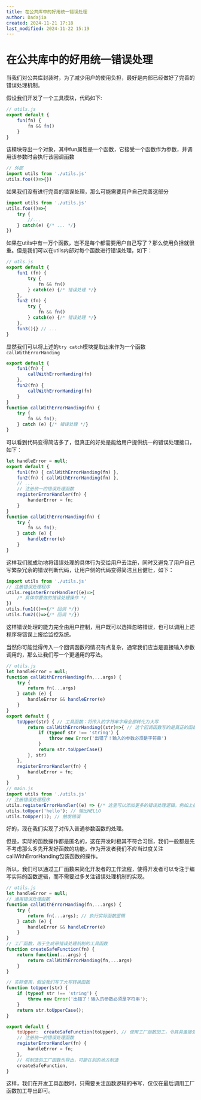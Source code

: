 ```yaml
---
title: 在公共库中的好用统一错误处理
author: Dadajia
created: 2024-11-21 17:18
last_modified: 2024-11-22 15:19
---
```




# 在公共库中的好用统一错误处理
当我们对公共库封装时，为了减少用户的使用负担，最好是内部已经做好了完善的错误处理机制。

假设我们开发了一个工具模块，代码如下:
```js
// utils.js
export default {
    fun(fn) {
        fn && fn()
    }
}
```
该模块导出一个对象，其中fun属性是一个函数，它接受一个函数作为参数，并调用该参数时会执行该回调函数
```js
// 外部
import utils from './utils.js'
utils.foo(()=>{})
```
如果我们没有进行完善的错误处理，那么可能需要用户自己完善这部分
```js
import utils from './utils.js'
utils.foo(()=>{
    try {
        //...
    } catch(e) {/* ... */}
})
```
如果在utils中有一万个函数，岂不是每个都需要用户自己写了？那么使用负担就很重。但是我们可以在utils内部对每个函数进行错误处理，如下：
```js
// utls.js
export default {
    fun1 (fn) {
        try {
            fn && fn()
        } catch(e) {/* 错误处理 */}
    },
    fun2 (fn) {
        try {
            fn && fn()
        } catch(e) {/* 错误处理 */}
    },
    fun3(){} // ...
}
```
显然我们可以将上述的`try catch`模块提取出来作为一个函数 `callWithErrorHanding`
```js
export default {
    fun1(fn) {
        callWithErrorHanding(fn)
    },
    fun2(fn) {
        callWithErrorHanding(fn)
    }
}
function callWithErrorHanding(fn) {
    try {
        fn && fn();
    } catch (e) {/* 错误处理 */}
}
```
可以看到代码变得简洁多了，但真正的好处是能给用户提供统一的错误处理接口，如下：
```js
let handleError = null;
export default {
    fun1(fn) { callWithErrorHanding(fn) },
    fun2(fn) { callWithErrorHanding(fn) },
    // ...
    // 注册统一的错误处理函数
    registerErrorHandler(fn) {
        handerError = fn;
    }
}
function callWithErrorHanding(fn) {
    try {
        fn && fn();
    } catch (e) {
        handleError(e)
    }
}
```
这样我们就成功地将错误处理的具体行为交给用户去注册，同时又避免了用户自己写繁杂冗余的错误判断代码，让用户侧的代码变得简洁且且健壮，如下：
```js
import utils from './utils.js'
// 注册错误处理程序
utils.registerErrorHandler((e)=>{
    /* 具体你要做的错误处理操作 */
})
utils.fun1(()=>{/* 回调 */})
utils.fun2(()=>{/* 回调 */})
```
这样错误处理的能力完全由用户控制，用户既可以选择忽略错误，也可以调用上述程序将错误上报给监控系统。

当然你可能觉得传入一个回调函数的情况有点复杂，通常我们应当是直接输入参数调用的，那么让我们写一个更通用的写法。
```js
// utils.js
let handleError = null;
function callWithErrorHanding(fn,...args) {
    try {
        return fn(...args)
    } catch (e) {
        handleError && handleError(e)
    }
}
export default {
    toUpper(str) { // 工具函数：将传入的字符串字母全部转化为大写
        return callWithErrorHanding((str)=>{ // 这个回调函数写的是真正的函数内容
            if (typeof str !== 'string') {
                throw new Error('出错了！输入的参数必须是字符串')
            }
            return str.toUpperCase()
        }, str)
    },
    registerErrorHandler(fn) {
        handleError = fn;
    }
}
// main.js
import utils from './utils.js'
// 注册错误处理程序
utils.registerErrorHandler((e) => {/* 这里可以添加更多的错误处理逻辑，例如上报错误到监控系统 */});
utils.toUpper('hello'); // 输出HELLO
utils.toUpper(1); // 触发错误
```
好的，现在我们实现了对传入普通参数函数的处理。

但是，实际的函数操作都是匿名的，这在开发时极其不符合习惯，我们一般都是先不考虑那么多先开发好函数的功能，作为开发者我们不应当过度关注callWithErrorHanding包装函数的操作。

所以，我们可以通过工厂函数来简化开发者的工作流程，使得开发者可以专注于编写实际的函数逻辑，而不需要过多关注错误处理机制的实现。
```js
// utils.js
let handleError = null;
// 通用错误处理函数
function callWithErrorHanding(fn,...args) {
    try {
        return fn(...args); // 执行实际函数逻辑
    } catch (e) {
        handleError && handleError(e)
    }
}
// 工厂函数，用于生成带错误处理机制的工具函数
function createSafeFunction(fn) {
    return function(...args) {
        return callWithErrorHanding(fn,...args)
    }
}

// 实际使用，假设我们写了大写转换函数
function toUpper(str) {
    if (typeof str !== 'string') {
        throw new Error('出错了！输入的参数必须是字符串');
    }
    return str.toUpperCase();
}

export default {
    toUpper:  createSafeFunction(toUpper), // 使用工厂函数加工，令其具备接受用户自定义的错误处理机制
    // 注册统一的错误处理函数
    registerErrorHandler(fn) {
        handleError = fn;
    },
    // 将制造的工厂函数也导出，可能在别的地方制造
    createSafeFunction,
}

```

这样，我们在开发工具函数时，只需要关注函数逻辑的书写，仅仅在最后调用工厂函数加工导出即可。

